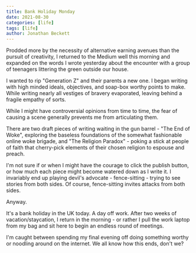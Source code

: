 ```yaml
---
title: Bank Holiday Monday
date: 2021-08-30
categories: [life]
tags: [life]
author: Jonathan Beckett
---
```


Prodded more by the necessity of alternative earning avenues than the pursuit of creativity, I returned to the Medium well this morning and expanded on the words I wrote yesterday about the encounter with a group of teenagers littering the green outside our house.

I wanted to rip "Generation Z" and their parents a new one. I began writing with high minded ideals, objectives, and soap-box worthy points to make. While writing nearly all vestiges of bravery evaporated, leaving behind a fragile empathy of sorts.

While I might have controversial opinions from time to time, the fear of causing a scene generally prevents me from articulating them.

There are two draft pieces of writing waiting in the gun barrel - "The End of Woke", exploring the baseless foundations of the somewhat fashionable online woke brigade, and "The Religion Paradox" - poking a stick at people of faith that cherry-pick elements of their chosen religion to espouse and preach.

I'm not sure if or when I might have the courage to click the publish button, or how much each piece might become watered down as I write it. I invariably end up playing devil's advocate - fence-sitting - trying to see stories from both sides. Of course, fence-sitting invites attacks from both sides.

Anyway.

It's a bank holiday in the UK today. A day off work. After two weeks of vacation/staycation, I return in the morning - or rather I pull the work laptop from my bag and sit here to begin an endless round of meetings.

I'm caught between spending my final evening off doing something worthy or noodling around on the internet. We all know how this ends, don't we?